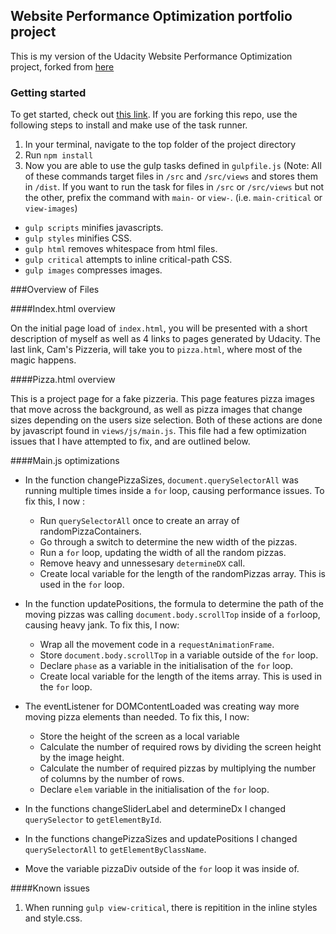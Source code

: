 ## Website Performance Optimization portfolio project

This is my version of the Udacity Website Performance Optimization project, forked from [here](https://github.com/udacity/frontend-nanodegree-mobile-portfolio)

### Getting started
To get started, check out [this link](https://ohthatsteve.github.io/ud-optimize-project/).  If you 
are forking this repo, use the following steps to install and make use of the task runner.

1. In your terminal, navigate to the top folder of the project directory
2. Run `npm install`
3. Now you are able to use the gulp tasks defined in `gulpfile.js` (Note: All of these commands target files in `/src` and `/src/views` and stores them in `/dist`.  If you want to run the task for files in `/src` or `/src/views` but not the other, prefix the command with `main-` or `view-`.  (i.e. `main-critical` or `view-images`)
  * `gulp scripts` minifies javascripts.
  * `gulp styles` minifies CSS.
  * `gulp html` removes whitespace from html files.
  * `gulp critical` attempts to inline critical-path CSS.
  * `gulp images` compresses images.

###Overview of Files

####Index.html overview

On the initial page load of `index.html`, you will be presented with a short description of myself as well as 4 links to pages generated by Udacity.
The last link, Cam's Pizzeria, will take you to `pizza.html`, where most of the magic happens. 

####Pizza.html overview

This is a project page for a fake pizzeria.  This page features pizza images that move across the background, as well as pizza images that change sizes depending on the users size selection.  Both of these actions are done by javascript found in `views/js/main.js`.  This file had a few optimization issues that I have attempted to fix, and are outlined below.

####Main.js optimizations 

* In the function changePizzaSizes, `document.querySelectorAll` was running multiple times inside a `for` loop, causing performance issues.  To fix this, I now :   
  - Run `querySelectorAll` once to create an array of randomPizzaContainers.
  - Go through a switch to determine the new width of the pizzas.
  - Run a `for` loop, updating the width of all the random pizzas.
  - Remove heavy and unnessesary `determineDX` call.
  - Create local variable for the length of the randomPizzas array.  This is used in the `for` loop.

* In the function updatePositions, the formula to determine the path of the moving pizzas was calling `document.body.scrollTop` inside of a `for`loop, causing heavy jank. To fix this, I now:
  - Wrap all the movement code in a `requestAnimationFrame`.
  - Store `document.body.scrollTop` in a variable outside of the `for` loop.
  - Declare `phase` as a variable in the initialisation of the `for` loop.
  - Create local variable for the length of the items array.  This is used in the `for` loop.

* The eventListener for DOMContentLoaded was creating way more moving pizza elements than needed.  To fix this, I now:
  - Store the height of the screen as a local variable
  - Calculate the number of required rows by dividing the screen height by the image height.
  - Calculate the number of required pizzas by multiplying the number of columns by the number of rows.
  - Declare `elem` variable in the initialisation of the `for` loop.


* In the functions changeSliderLabel and determineDx I changed `querySelector` to `getElementById`.

* In the functions changePizzaSizes and updatePositions I changed `querySelectorAll` to `getElementByClassName`.

* Move the variable pizzaDiv outside of the `for` loop it was inside of.


####Known issues

1. When running `gulp view-critical`, there is repitition in the inline styles and style.css. 